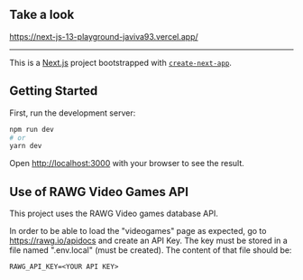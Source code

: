 ## Take a look
https://next-js-13-playground-javiva93.vercel.app/

---

This is a [Next.js](https://nextjs.org/) project bootstrapped with [`create-next-app`](https://github.com/vercel/next.js/tree/canary/packages/create-next-app).

## Getting Started

First, run the development server:

```bash
npm run dev
# or
yarn dev
```

Open [http://localhost:3000](http://localhost:3000) with your browser to see the result.


## Use of RAWG Video Games API

This project uses the RAWG Video games database API.

In order to be able to load the "videogames" page as expected, go to https://rawg.io/apidocs and create an API Key.
The key must be stored in a file named ".env.local" (must be created).
The content of that file should be:

``RAWG_API_KEY=<YOUR API KEY>``